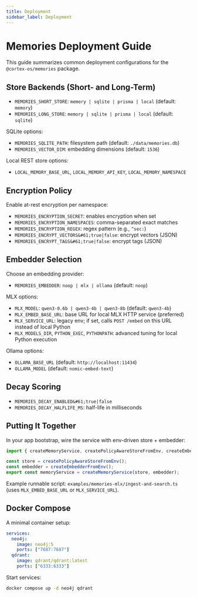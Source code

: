 ```yaml
---
title: Deployment
sidebar_label: Deployment
---
```


# Memories Deployment Guide

This guide summarizes common deployment configurations for the `@cortex-os/memories` package.

## Store Backends (Short- and Long-Term)

- `MEMORIES_SHORT_STORE`: `memory | sqlite | prisma | local` (default: `memory`)
- `MEMORIES_LONG_STORE`: `memory | sqlite | prisma | local` (default: `sqlite`)

SQLite options:

- `MEMORIES_SQLITE_PATH`: filesystem path (default: `./data/memories.db`)
- `MEMORIES_VECTOR_DIM`: embedding dimensions (default: `1536`)

Local REST store options:

- `LOCAL_MEMORY_BASE_URL`, `LOCAL_MEMORY_API_KEY`, `LOCAL_MEMORY_NAMESPACE`

## Encryption Policy

Enable at-rest encryption per namespace:

- `MEMORIES_ENCRYPTION_SECRET`: enables encryption when set
- `MEMORIES_ENCRYPTION_NAMESPACES`: comma-separated exact matches
- `MEMORIES_ENCRYPTION_REGEX`: regex pattern (e.g., `^sec:`)
- `MEMORIES_ENCRYPT_VECTORS&#61;true|false`: encrypt vectors (JSON)
- `MEMORIES_ENCRYPT_TAGS&#61;true|false`: encrypt tags (JSON)

## Embedder Selection

Choose an embedding provider:

- `MEMORIES_EMBEDDER`: `noop | mlx | ollama` (default: `noop`)

MLX options:

- `MLX_MODEL`: `qwen3-0.6b | qwen3-4b | qwen3-8b` (default: `qwen3-4b`)
- `MLX_EMBED_BASE_URL`: base URL for local MLX HTTP service (preferred)
- `MLX_SERVICE_URL`: legacy env; if set, calls `POST /embed` on this URL instead of local Python
- `MLX_MODELS_DIR`, `PYTHON_EXEC`, `PYTHONPATH`: advanced tuning for local Python execution

Ollama options:

- `OLLAMA_BASE_URL` (default: `http://localhost:11434`)
- `OLLAMA_MODEL` (default: `nomic-embed-text`)

## Decay Scoring

- `MEMORIES_DECAY_ENABLED&#61;true|false`
- `MEMORIES_DECAY_HALFLIFE_MS`: half-life in milliseconds

## Putting It Together

In your app bootstrap, wire the service with env-driven store + embedder:

```ts
import { createMemoryService, createPolicyAwareStoreFromEnv, createEmbedderFromEnv } from '@cortex-os/memories';

const store = createPolicyAwareStoreFromEnv();
const embedder = createEmbedderFromEnv();
export const memoryService = createMemoryService(store, embedder);
```

Example runnable script: `examples/memories-mlx/ingest-and-search.ts` (uses `MLX_EMBED_BASE_URL` or `MLX_SERVICE_URL`).

## Docker Compose
A minimal container setup:
```yaml
services:
  neo4j:
    image: neo4j:5
    ports: ["7687:7687"]
  qdrant:
    image: qdrant/qdrant:latest
    ports: ["6333:6333"]
```
Start services:
```bash
docker compose up -d neo4j qdrant

```